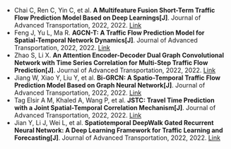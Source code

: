 * Chai C, Ren C, Yin C, et al. <b>A Multifeature Fusion Short-Term Traffic Flow Prediction Model Based on Deep Learnings[J]</b>. Journal of Advanced Transportation, 2022, 2022. [Link](https://www.hindawi.com/journals/jat/2022/1702766/)
* Feng J, Yu L, Ma R. <b>AGCN-T: A Traffic Flow Prediction Model for Spatial-Temporal Network Dynamics[J]</b>. Journal of Advanced Transportation, 2022, 2022. [Link](https://www.hindawi.com/journals/jat/2022/1217588/)
* Zhao S, Li X. <b>An Attention Encoder-Decoder Dual Graph Convolutional Network with Time Series Correlation for Multi-Step Traffic Flow Prediction[J]</b>. Journal of Advanced Transportation, 2022, 2022. [Link](https://www.hindawi.com/journals/jat/2022/7682274/)
* Jiang W, Xiao Y, Liu Y, et al. <b>Bi-GRCN: A Spatio-Temporal Traffic Flow Prediction Model Based on Graph Neural Network[J]</b>. Journal of Advanced Transportation, 2022, 2022. [Link](https://www.hindawi.com/journals/jat/2022/5221362/)
* Tag Elsir A M, Khaled A, Wang P, et al. <b>JSTC: Travel Time Prediction with a Joint Spatial-Temporal Correlation Mechanism[J]</b>. Journal of Advanced Transportation, 2022, 2022. [Link](https://www.hindawi.com/journals/jat/2022/1213221/)
* Jian Y, Li J, Wei L, et al. <b>Spatiotemporal DeepWalk Gated Recurrent Neural Network: A Deep Learning Framework for Traffic Learning and Forecasting[J]</b>. Journal of Advanced Transportation, 2022, 2022. [Link](https://www.hindawi.com/journals/jat/2022/4260244/)
